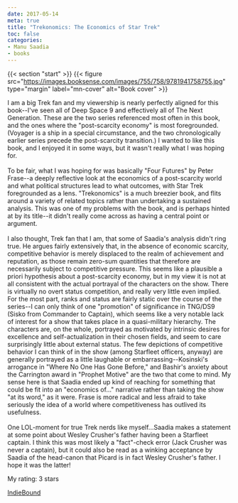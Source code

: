 ```yaml
---
date: 2017-05-14
meta: true
title: "Trekonomics: The Economics of Star Trek"
toc: false
categories:
- Manu Saadia
- books
---
```


{{< section "start" >}}
{{< figure src="https://images.booksense.com/images/755/758/9781941758755.jpg" type="margin" label="mn-cover" alt="Book cover" >}}

I am a big Trek fan and my viewership is nearly perfectly aligned for this book--I've seen all of Deep Space 9 and effectively all of The Next Generation. These are the two series referenced most often in this book, and the ones where the "post-scarcity economy" is most foregrounded. (Voyager is a ship in a special circumstance, and the two chronologically earlier series precede the post-scarcity transition.) I wanted to like this book, and I enjoyed it in some ways, but it wasn't really what I was hoping for.<br /><br />To be fair, what I was hoping for was basically "Four Futures" by Peter Frase--a deeply reflective look at the economics of a post-scarcity world and what political structures lead to what outcomes, with Star Trek foregrounded as a lens. "Trekonomics" is a much breezier book, and flits around a variety of related topics rather than undertaking a sustained analysis. This was one of my problems with the book, and is perhaps hinted at by its title--it didn't really come across as having a central point or argument.<br /><br />I also thought, Trek fan that I am, that some of Saadia's analysis didn't ring true. He argues fairly extensively that, in the absence of economic scarcity, competitive behavior is merely displaced to the realm of achievement and reputation, as those remain zero-sum quantities that therefore are necessarily subject to competitive pressure. This seems like a plausible a priori hypothesis about a post-scarcity economy, but in my view it is not at all consistent with the actual portrayal of the characters on the show. There is virtually no overt status competition, and really very little even implied. For the most part, ranks and status are fairly static over the course of the series--I can only think of one "promotion" of significance in TNG/DS9 (Sisko from Commander to Captain), which seems like a very notable lack of interest for a show that takes place in a quasi-military hierarchy. The characters are, on the whole, portrayed as motivated by intrinsic desires for excellence and self-actualization in their chosen fields, and seem to care surprisingly little about external status. The few depictions of competitive behavior I can think of in the show (among Starfleet officers, anyway) are generally portrayed as a little laughable or embarrassing--Kosinski's arrogance in "Where No One Has Gone Before," and Bashir's anxiety about the Carrington award in "Prophet Motive" are the two that come to mind. My sense here is that Saadia ended up kind of reaching for something that could be fit into an "economics of..." narrative rather than taking the show "at its word," as it were. Frase is more radical and less afraid to take seriously the idea of a world where competitiveness has outlived its usefulness.<br /><br />One LOL-moment for true Trek nerds like myself...Saadia makes a statement at some point about Wesley Crusher's father having been a Starfleet captain. I think this was most likely a "fact"-check error (Jack Crusher was never a captain), but it could also be read as a winking acceptance by Saadia of the head-canon that Picard is in fact Wesley Crusher's father. I hope it was the latter!

My rating: 3 stars  

[IndieBound](https://www.indiebound.org/book/9781941758755)

